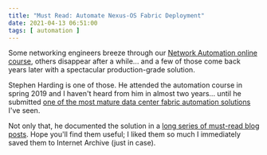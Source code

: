```yaml
---
title: "Must Read: Automate Nexus-OS Fabric Deployment"
date: 2021-04-13 06:51:00
tags: [ automation ]
---
```

Some networking engineers breeze through our [Network Automation online course](https://www.ipspace.net/Building_Network_Automation_Solutions), others disappear after a while... and a few of those come back years later with a spectacular production-grade solution.

Stephen Harding is one of those. He attended the automation course in spring 2019 and I haven't heard from him in almost two years... until he submitted [one of the most mature data center fabric automation solutions](https://github.com/sjhloco/build_fabric) I've seen. 

Not only that, he documented the solution in a [long series of must-read blog posts](https://theworldsgonemad.net/2021/automate-dc-pt1/). Hope you'll find them useful; I liked them so much I immediately saved them to Internet Archive (just in case).
